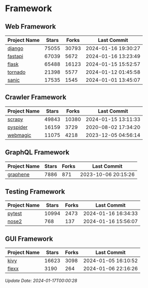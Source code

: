 # Framework

## Web Framework
| Project Name | Stars | Forks | Last Commit |
| ------------ | ----- | ----- | ----------- |
| [django](https://github.com/django/django) | 75055 | 30793 | 2024-01-16 19:30:27 |
| [fastapi](https://github.com/tiangolo/fastapi) | 67039 | 5672 | 2024-01-16 13:23:49 |
| [flask](https://github.com/pallets/flask) | 65488 | 16123 | 2024-01-15 15:52:57 |
| [tornado](https://github.com/tornadoweb/tornado) | 21398 | 5577 | 2024-01-12 01:45:58 |
| [sanic](https://github.com/sanic-org/sanic) | 17535 | 1545 | 2024-01-01 13:45:07 |

## Crawler Framework
| Project Name | Stars | Forks | Last Commit |
| ------------ | ----- | ----- | ----------- |
| [scrapy](https://github.com/scrapy/scrapy) | 49843 | 10380 | 2024-01-15 13:11:33 |
| [pyspider](https://github.com/binux/pyspider) | 16159 | 3729 | 2020-08-02 17:34:20 |
| [webmagic](https://github.com/code4craft/webmagic) | 11075 | 4218 | 2023-12-05 04:56:14 |

## GraphQL Framework
| Project Name | Stars | Forks | Last Commit |
| ------------ | ----- | ----- | ----------- |
| [graphene](https://github.com/graphql-python/graphene) | 7886 | 871 | 2023-10-06 20:15:26 |

## Testing Framework
| Project Name | Stars | Forks | Last Commit |
| ------------ | ----- | ----- | ----------- |
| [pytest](https://github.com/pytest-dev/pytest) | 10994 | 2473 | 2024-01-16 16:34:33 |
| [nose2](https://github.com/nose-devs/nose2) | 768 | 137 | 2024-01-16 15:56:07 |

## GUI Framework
| Project Name | Stars | Forks | Last Commit |
| ------------ | ----- | ----- | ----------- |
| [kivy](https://github.com/kivy/kivy) | 16623 | 3098 | 2024-01-05 16:10:52 |
| [flexx](https://github.com/flexxui/flexx) | 3190 | 264 | 2024-01-06 22:16:26 |

*Update Date: 2024-01-17T00:00:28*